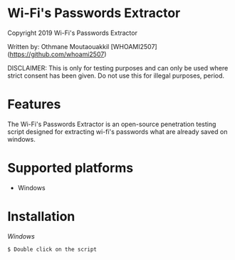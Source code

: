 # Wi-Fi's Passwords Extractor

Copyright 2019 Wi-Fi's Passwords Extractor

Written by: Othmane Moutaouakkil [WHOAMI2507] (https://github.com/whoami2507)

DISCLAIMER: This is only for testing purposes and can only be used where strict consent has been given. Do not use this for illegal purposes, period.


# Features

The Wi-Fi's Passwords Extractor is an open-source penetration testing script designed for extracting wi-fi's passwords what are already saved on windows.


# Supported platforms
* Windows


# Installation
*Windows*
```bash
$ Double click on the script
```
